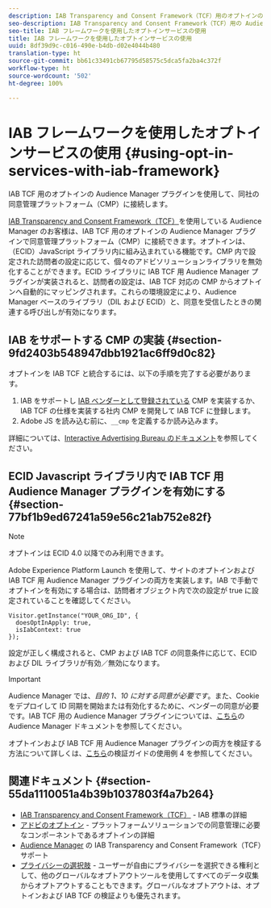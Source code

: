 ```yaml
---
description: IAB Transparency and Consent Framework（TCF）用のオプトインの Audience Manager プラグインを使用して、同社の同意管理プラットフォーム（CMP）に接続します。
seo-description: IAB Transparency and Consent Framework（TCF）用の Audience Manager プラグインを使用して、同社の同意管理プラットフォーム（CMP）に接続します。
seo-title: IAB フレームワークを使用したオプトインサービスの使用
title: IAB フレームワークを使用したオプトインサービスの使用
uuid: 8df39d9c-c016-490e-b4db-d02e4044b480
translation-type: ht
source-git-commit: bb61c33491cb67795d58575c5dca5fa2ba4c372f
workflow-type: ht
source-wordcount: '502'
ht-degree: 100%

---
```



# IAB フレームワークを使用したオプトインサービスの使用 {#using-opt-in-services-with-iab-framework}

IAB TCF 用のオプトインの Audience Manager プラグインを使用して、同社の同意管理プラットフォーム（CMP）に接続します。

[IAB Transparency and Consent Framework（TCF）](https://iabtechlab.com/standards/gdpr-transparency-and-consent-framework/)を使用している Audience Manager のお客様は、IAB TCF 用のオプトインの Audience Manager プラグインで同意管理プラットフォーム（CMP）に接続できます。オプトインは、（ECID）JavaScript ライブラリ内に組み込まれている機能です。CMP 内で設定された訪問者の設定に応じて、個々のアドビソリューションライブラリを無効化することができます。ECID ライブラリに IAB TCF 用 Audience Manager プラグインが実装されると、訪問者の設定は、IAB TCF 対応の CMP からオプトインへ自動的にマッピングされます。これらの環境設定により、Audience Manager ベースのライブラリ（DIL および ECID）と、同意を受信したときの関連する呼び出しが有効になります。

## IAB をサポートする CMP の実装 {#section-9fd2403b548947dbb1921ac6ff9d0c82}

オプトインを IAB TCF と統合するには、以下の手順を完了する必要があります。

1. IAB をサポートし [IAB ベンダーとして登録されている](https://vendorlist.consensu.org/vendorlist.json) CMP を実装するか、IAB TCF の仕様を実装する社内 CMP を開発して IAB TCF に登録します。
1. Adobe JS を読み込む前に、`__cmp` を定義するか読み込みます。

詳細については、[Interactive Advertising Bureau のドキュメント](https://github.com/InteractiveAdvertisingBureau/GDPR-Transparency-and-Consent-Framework/blob/master/v1.1%20Implementation%20Guidelines.md)を参照してください。

## ECID Javascript ライブラリ内で IAB TCF 用 Audience Manager プラグインを有効にする {#section-77bf1b9ed67241a59e56c21ab752e82f}

>[!NOTE]
>
>オプトインは ECID 4.0 以降でのみ利用できます。

Adobe Experience Platform Launch を使用して、サイトのオプトインおよび IAB TCF 用 Audience Manager プラグインの両方を実装します。IAB で手動でオプトインを有効にする場合は、訪問者オブジェクト内で次の設定が true に設定されていることを確認してください。

```
Visitor.getInstance("YOUR_ORG_ID", {  
  doesOptInApply: true,   
  isIabContext: true   
});
```

設定が正しく構成されると、CMP および IAB TCF の同意条件に応じて、ECID および DIL ライブラリが有効／無効になります。

>[!IMPORTANT]
>
>Audience Manager では、*目的 1、10 に対する同意が必要です*。また、Cookie をデプロイして ID 同期を開始または有効化するために、ベンダーの同意が必要です。IAB TCF 用の Audience Manager プラグインについては、[こちら](https://docs.adobe.com/content/help/ja-JP/audience-manager/user-guide/overview/data-privacy/consent-management/aam-iab-plugin.html)の Audience Manager ドキュメントを参照してください。

オプトインおよび IAB TCF 用 Audience Manager プラグインの両方を検証する方法について詳しくは、[こちら](../../implementation-guides/opt-in-service/testing-optin-and-iab-plugin.md#section-ca5c6f92fbdf4fd29b4acb6b644efbd0)の検証ガイドの使用例 4 を参照してください。

## 関連ドキュメント {#section-55da1110051a4b39b1037803f4a7b264}

* [IAB Transparency and Consent Framework（TCF）](https://iabtechlab.com/standards/gdpr-transparency-and-consent-framework/) - IAB 標準の詳細
* [アドビのオプトイン](../../implementation-guides/opt-in-service/optin-overview.md#concept-f9b5db0d27a245fbadd3e19162319360) - プラットフォームソリューションでの同意管理に必要なコンポーネントであるオプトインの詳細
* [Audience Manager](https://docs.adobe.com/content/help/ja-JP/audience-manager/user-guide/overview/data-privacy/consent-management/aam-iab-plugin.html) の IAB Transparency and Consent Framework（TCF）サポート
* [プライバシーの選択肢](https://www.adobe.com/jp/privacy/opt-out.html#customeruse) - ユーザーが自由にプライバシーを選択できる権利として、他のグローバルなオプトアウトツールを使用してすべてのデータ収集からオプトアウトすることもできます。グローバルなオプトアウトは、オプトインおよび IAB TCF の検証よりも優先されます。

